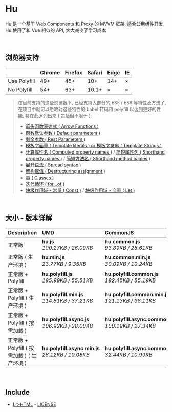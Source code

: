 # Hu
Hu 是一个基于 Web Components 和 Proxy 的 MVVM 框架, 适合公用组件开发<br>
Hu 使用了和 Vue 相似的 API, 大大减少了学习成本

<br>

## 浏览器支持

|              | Chrome | Firefox | Safari | Edge | IE |
| :-           | :-     | :-      | :-     | :-   | :- |
| Use Polyfill | 49+    | 45+     | 10+    | 14+  | ×  |
| No Polyfill  | 54+    | 63+     | 10.1+  | ×    | ×  |

> 在目前支持的这些浏览器下, 已经支持大部分的 ES5 / ES6 等特性及方法了,<br>
> 在项目中就可以忽略对这些特性的 babel 转码和 polyfill 以达到更好的性能, 特在此罗列出来 ( 包括但不限于 ): <br>
  > - [箭头函数表达式 ( Arrow Functions )](https://developer.mozilla.org/zh-CN/docs/Web/JavaScript/Reference/Functions/Arrow_functions)
  > - [函数默认参数 ( Default parameters )](https://developer.mozilla.org/zh-CN/docs/Web/JavaScript/Reference/Functions/Default_parameters)
  > - [剩余参数 ( Rest Parameters )](https://developer.mozilla.org/zh-CN/docs/Web/JavaScript/Reference/Functions/Rest_parameters)
  > - [模板字面量 ( Template literals ) or 模板字符串 ( Template Strings )](https://developer.mozilla.org/zh-CN/docs/Web/JavaScript/Reference/template_strings)
  > - [计算属性名 ( Computed property names )](https://developer.mozilla.org/zh-CN/docs/Web/JavaScript/Reference/Operators/Object_initializer#计算属性名) / [简短属性名 ( Shorthand property names )](https://developer.mozilla.org/zh-CN/docs/Web/JavaScript/Reference/Operators/Object_initializer#属性定义) / [简短方法名 ( Shorthand method names )](https://developer.mozilla.org/zh-CN/docs/Web/JavaScript/Reference/Operators/Object_initializer#方法定义)
  > - [展开语法 ( Spread syntax )](https://developer.mozilla.org/zh-CN/docs/Web/JavaScript/Reference/Operators/Spread_syntax)
  > - [解构赋值 ( Destructuring assignment )](https://developer.mozilla.org/zh-CN/docs/Web/JavaScript/Reference/Operators/Destructuring_assignment)
  > - [类 ( Classes )](https://developer.mozilla.org/zh-CN/docs/Web/JavaScript/Reference/Classes)
  > - [迭代循环 ( for...of )](https://developer.mozilla.org/zh-CN/docs/Web/JavaScript/Reference/Statements/for...of)
  > - [块级作用域 - 常量 ( Const )](https://developer.mozilla.org/zh-CN/docs/Web/JavaScript/Reference/Statements/const) / [块级作用域 - 变量 ( Let )](https://developer.mozilla.org/zh-CN/docs/Web/JavaScript/Reference/Statements/let)

<br>

## 大小 - 版本详解
| Description | UMD | CommonJS | ES Module |
| :- | :- | :- | :- |
| 正常版 | **hu.js**<br>*100.27KB / 26.00KB* | **hu.common.js**<br>*93.89KB / 25.61KB* | **hu.esm.js**<br>*93.87KB / 25.59KB* |
| 正常版 ( 生产环境 ) | **hu.min.js**<br>*23.77KB / 9.35KB* | **hu.common.min.js**<br>*30.09KB / 10.24KB* | **hu.esm.min.js**<br>*23.60KB / 9.28KB* |
| 正常版 + Polyfill | **hu.polyfill.js**<br>*195.99KB / 55.51KB* | **hu.polyfill.common.js**<br>*192.45KB / 55.19KB* | **hu.polyfill.esm.js**<br>*192.43KB / 55.18KB* |
| 正常版 + Polyfill ( 生产环境 ) | **hu.polyfill.min.js**<br>*114.81KB / 37.21KB* | **hu.polyfill.common.min.js**<br>*121.13KB / 38.11KB* | **hu.polyfill.esm.min.js**<br>*114.64KB / 37.15KB* |
| 正常版 + Polyfill ( 按需加载 ) | **hu.polyfill.async.js**<br>*106.92KB / 28.00KB* | **hu.polyfill.async.common.js**<br>*100.19KB / 27.34KB* | **hu.polyfill.async.esm.js**<br>*100.18KB / 27.32KB* |
| 正常版 + Polyfill ( 按需加载 ) ( 生产环境 ) | **hu.polyfill.async.min.js**<br>*26.12KB / 10.08KB* | **hu.polyfill.async.common.min.js**<br>*32.44KB / 10.99KB* | **hu.polyfill.async.esm.min.js**<br>*25.95KB / 10.01KB* |

<br>

## Include
  - [Lit-HTML](https://github.com/Polymer/lit-html) \- [LICENSE](https://github.com/Polymer/lit-html/blob/master/LICENSE)